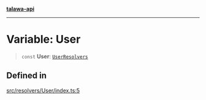 [**talawa-api**](../../../README.md)

***

# Variable: User

> `const` **User**: [`UserResolvers`](../../../types/generatedGraphQLTypes/type-aliases/UserResolvers.md)

## Defined in

[src/resolvers/User/index.ts:5](https://github.com/Suyash878/talawa-api/blob/e4413cec641a837926071678fed3c7f67234e31e/src/resolvers/User/index.ts#L5)
